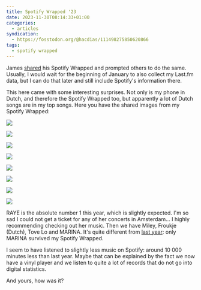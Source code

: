```yaml
---
title: Spotify Wrapped '23
date: 2023-11-30T08:14:33+01:00
categories:
  - articles
syndication:
  - https://fosstodon.org/@hacdias/111498275850620866
tags:
  - spotify wrapped
---
```


James [shared](https://jamesg.blog/2023/11/29/spotify-wrapped/) his Spotify Wrapped and prompted others to do the same. Usually, I would wait for the beginning of January to also collect my Last.fm data, but I can do that later and still include Spotify's information there.

<!--more-->

This here came with some interesting surprises. Not only is my phone in Dutch, and therefore the Spotify Wrapped too, but apparently a lot of Dutch songs are in my top songs. Here you have the shared images from my Spotify Wrapped:

<div class='fg fw' style='grid-template-columns: repeat(4, 1fr)'>

![](cdn:/2023-11-spotify-wrapped-genres)

![](cdn:/2023-11-spotify-wrapped-nijmegen)

![](cdn:/2023-11-spotify-wrapped-minutes)

![](cdn:/2023-11-spotify-wrapped-vampier)

![](cdn:/2023-11-spotify-wrapped-top-nummer)

![](cdn:/2023-11-spotify-wrapped-favorite-songs)

![](cdn:/2023-11-spotify-wrapped-top-artist)

![](cdn:/2023-11-spotify-wrapped-favorite-artists)

</div>

RAYE is the absolute number 1 this year, which is slightly expected. I'm so sad I could not get a ticket for any of her concerts in Amsterdam... I highly recommending checking out her music. Then we have Miley, Froukje (Dutch), Tove Lo and MARINA. It's quite different from [last year](/2023/01/02/year-in-music/): only MARINA survived my Spotify Wrapped.

I seem to have listened to slightly less music on Spotify: around 10 000 minutes less than last year. Maybe that can be explained by the fact we now have a vinyl player and we listen to quite a lot of records that do not go into digital statistics.

And yours, how was it?
